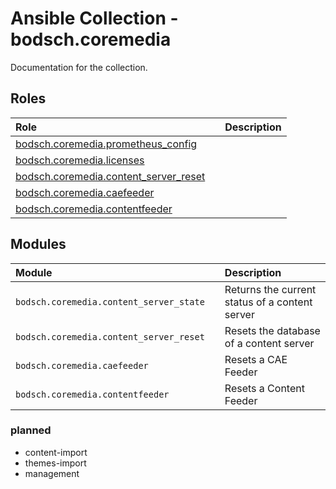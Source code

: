 # Ansible Collection - bodsch.coremedia

Documentation for the collection.

## Roles

| Role                                                                       | | Description |
|:---------------------------------------------------------------------------| :---- | :---- |
| [bodsch.coremedia.prometheus_config](./roles/prometheus_config/README.md)  |       |       |
| [bodsch.coremedia.licenses](./roles/licenses/README.md)                    |       |       |
| [bodsch.coremedia.content_server_reset](./roles/content_server_reset/README.md) |       |       |
| [bodsch.coremedia.caefeeder](./roles/caefeeder/README.md)                  |       |       |
| [bodsch.coremedia.contentfeeder](./roles/contentfeeder/README.md)          |       |       |

## Modules

| Module                                                                     |       | Description |
|:---------------------------------------------------------------------------| :---- | :---- |
| `bodsch.coremedia.content_server_state`                                    |       | Returns the current status of a content server |
| `bodsch.coremedia.content_server_reset`                                    |       | Resets the database of a content server      |
| `bodsch.coremedia.caefeeder`                                               |       | Resets a CAE Feeder      |
| `bodsch.coremedia.contentfeeder`                                           |       | Resets a Content Feeder      |

### planned
 - content-import
 - themes-import
 - management
